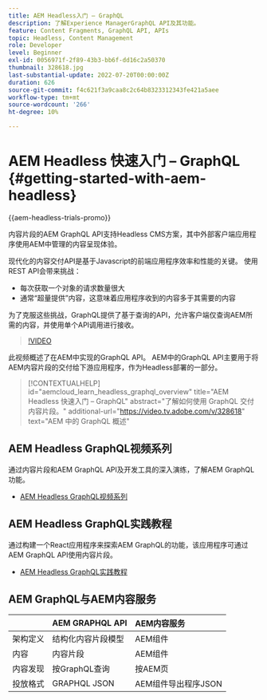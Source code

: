 ```yaml
---
title: AEM Headless入门 — GraphQL
description: 了解Experience ManagerGraphQL API及其功能。
feature: Content Fragments, GraphQL API, APIs
topic: Headless, Content Management
role: Developer
level: Beginner
exl-id: 0056971f-2f89-43b3-bb6f-dd16c2a50370
thumbnail: 328618.jpg
last-substantial-update: 2022-07-20T00:00:00Z
duration: 626
source-git-commit: f4c621f3a9caa8c2c64b8323312343fe421a5aee
workflow-type: tm+mt
source-wordcount: '266'
ht-degree: 10%

---
```


# AEM Headless 快速入门 – GraphQL {#getting-started-with-aem-headless}

{{aem-headless-trials-promo}}

内容片段的AEM GraphQL API支持Headless CMS方案，其中外部客户端应用程序使用AEM中管理的内容呈现体验。

现代化的内容交付API是基于Javascript的前端应用程序效率和性能的关键。 使用REST API会带来挑战：

* 每次获取一个对象的请求数量很大
* 通常“超量提供”内容，这意味着应用程序收到的内容多于其需要的内容

为了克服这些挑战，GraphQL提供了基于查询的API，允许客户端仅查询AEM所需的内容，并使用单个API调用进行接收。

>[!VIDEO](https://video.tv.adobe.com/v/328618?quality=12&learn=on)

此视频概述了在AEM中实现的GraphQL API。 AEM中的GraphQL API主要用于将AEM内容片段的交付给下游应用程序，作为Headless部署的一部分。

>[!CONTEXTUALHELP]
>id="aemcloud_learn_headless_graphql_overview"
>title="AEM Headless 快速入门 – GraphQL"
>abstract="了解如何使用 GraphQL 交付内容片段。"
>additional-url="https://video.tv.adobe.com/v/328618" text="AEM 中的 GraphQL 概述"

## AEM Headless GraphQL视频系列

通过内容片段和AEM GraphQL API及开发工具的深入演练，了解AEM GraphQL功能。

* [AEM Headless GraphQL视频系列](./video-series/modeling-basics.md)

## AEM Headless GraphQL实践教程

通过构建一个React应用程序来探索AEM GraphQL的功能，该应用程序可通过AEM GraphQL API使用内容片段。

* [AEM Headless GraphQL实践教程](./multi-step/overview.md)

## AEM GraphQL与AEM内容服务

|                                | AEM GRAPHQL API | AEM内容服务 |
|--------------------------------|:-----------------|:---------------------|
| 架构定义 | 结构化内容片段模型 | AEM组件 |
| 内容 | 内容片段 | AEM组件 |
| 内容发现 | 按GraphQL查询 | 按AEM页 |
| 投放格式 | GRAPHQL JSON | AEM组件导出程序JSON |
